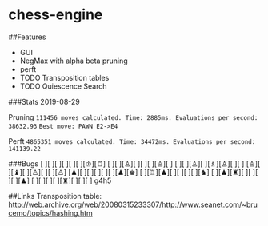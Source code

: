 # chess-engine

##Features
- GUI
- NegMax with alpha beta pruning
- perft
- TODO Transposition tables
- TODO Quiescence Search


###Stats
2019-08-29

Pruning
`111456 moves calculated. Time: 2885ms. Evaluations per second: 38632.93` 
`Best move: PAWN E2->E4`

Perft
`4865351 moves calculated. Time: 34472ms. Evaluations per second: 141139.22`

###Bugs
[  ][  ][  ][  ][  ][  ][♔][♖]
[  ][  ][♙][  ][  ][  ][♙][  ]
[  ][  ][♙][  ][♗][♙][  ][  ]
[♙][  ][♝][  ][♙][  ][  ][♙]
[♟][  ][  ][  ][  ][  ][♟][♚]
[  ][♖][♟][  ][  ][  ][  ][♞]
[  ][♟][♜][  ][  ][  ][  ][♟]
[  ][  ][  ][  ][♜][  ][  ][  ]
g4h5


##Links
Transposition table: http://web.archive.org/web/20080315233307/http://www.seanet.com/~brucemo/topics/hashing.htm
